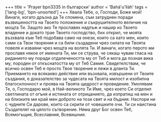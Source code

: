 +++
title = 'Prayer bpn3335 in български'
author = 'Bahá'u'lláh'
tags = ['lang-bg', 'bpn-unsorted']
+++
Хвала Тебе, о, Господи, Боже мой! Винаги, когато дръзна да Те спомена, съм затруднен поради възвишеността на Твоето положение и съкрушителното величие на мощта Ти. Защото ако Те прославях надлъж и нашир из Твоето владение и докато трае Твоето господство, бих открил, че моята възхвала към Теб подобава само на онези, които са като мен, които сами са Твои творения и са били създадени чрез силата на Твоята повеля и изваяни чрез мощта на волята Ти. И винаги, когато перото ми прославя някое от имената Ти, ми се струва, че сякаш чувам гласа на риданието му поради отдалечеността му от Теб и мога да позная вика му, породен от откъснатостта му от Теб Самия. Свидетелствам, че всичко освен Теб е просто Твое творение и лежи в дланта Ти. Приемането на всякакво действие или възхвала, извършени от Твоите създания, е доказателство за чудесата на Твоята милост и изобилна благосклонност и проява на Твоята щедрост и провидение.
Умолявам Те, о, Господарю мой, в Най-великото Ти Име, чрез което Си отделил светлината от огъня и истината от отрицанието, да изпратиш на мен и на близките ми край мен доброто на този свят и на бъдния. Наспори ни с чудните Си дарове, които са скрити от човешките очи. Ти си наистина Създателят на цялото сътворение. Няма друг Бог освен Теб, Всемогъщия, Всеславния, Всевишния.
